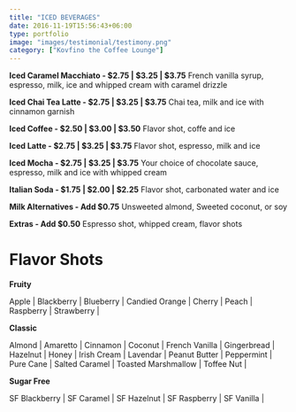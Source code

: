```yaml
---
title: "ICED BEVERAGES"
date: 2016-11-19T15:56:43+06:00
type: portfolio
image: "images/testimonial/testimony.png"
category: ["Kovfino the Coffee Lounge"]
---
```


**Iced Caramel Macchiato - $2.75 | $3.25 | $3.75**
French vanilla syrup, espresso, milk, ice and whipped cream with caramel drizzle

**Iced Chai Tea Latte - $2.75 | $3.25 | $3.75**
Chai tea, milk and ice with cinnamon garnish

**Iced Coffee - $2.50 | $3.00 | $3.50**
Flavor shot, coffe and ice

**Iced Latte - $2.75 | $3.25 | $3.75**
Flavor shot, espresso, milk and ice

**Iced Mocha - $2.75 | $3.25 | $3.75**
Your choice of chocolate sauce, espresso, milk and ice with whipped cream

**Italian Soda - $1.75 | $2.00 | $2.25**
Flavor shot, carbonated water and ice

**Milk Alternatives - Add $0.75**
Unsweeted almond, Sweeted coconut, or soy

**Extras - Add $0.50**
Espresso shot, whipped cream, flavor shots

# Flavor Shots

**Fruity**

Apple | Blackberry | Blueberry | Candied Orange | Cherry | Peach | Raspberry | Strawberry |

**Classic**

Almond | Amaretto | Cinnamon | Coconut | French Vanilla | Gingerbread | Hazelnut | Honey | Irish Cream | Lavendar | Peanut Butter | Peppermint | Pure Cane | Salted Caramel | Toasted Marshmallow | Toffee Nut |

**Sugar Free**

SF Blackberry | SF Caramel | SF Hazelnut | SF Raspberry | SF Vanilla |